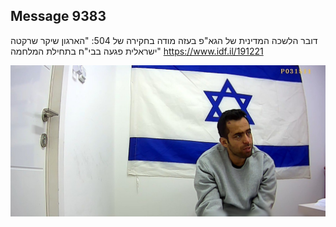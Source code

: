 ## Message 9383

דובר הלשכה המדינית של הגא"פ בעזה מודה בחקירה של 504:
"הארגון שיקר שרקטה ישראלית פגעה בבי"ח בתחילת המלחמה"
https://www.idf.il/191221

![Photo](./9383/9383_photo.jpg)

